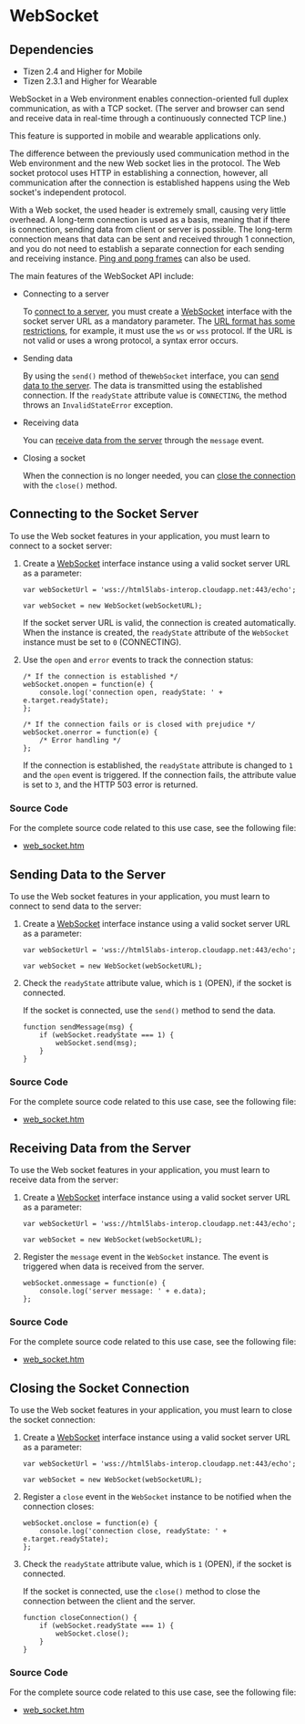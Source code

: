 # WebSocket

## Dependencies

- Tizen 2.4 and Higher for Mobile
- Tizen 2.3.1 and Higher for Wearable

WebSocket in a Web environment enables connection-oriented full duplex communication, as with a TCP socket. (The server and browser can send and receive data in real-time through a continuously connected TCP line.)

This feature is supported in mobile and wearable applications only.

The difference between the previously used communication method in the Web environment and the new  Web socket lies in the protocol. The Web socket protocol uses HTTP in establishing a connection, however, all communication after the connection is established happens using the Web socket's independent protocol.

With a Web socket, the used header is extremely small, causing very little overhead. A long-term connection is used as a basis, meaning that if there is connection, sending data from client or server is possible. The long-term connection means that data can be sent and received through 1 connection, and you do not need to establish a separate connection for each sending and receiving instance. [Ping and pong frames](http://www.w3.org/TR/2012/CR-websockets-20120920/#ping-and-pong-frames) can also be used.

The main features of the WebSocket API include:

- Connecting to a server

  To [connect to a server](./w3c/communication/websocket-w.md#Connecting_Socket_Server), you must create a [WebSocket](http://www.w3.org/TR/2012/CR-websockets-20120920/#the-websocket-interface) interface with the socket server URL as a mandatory parameter. The [URL format has some restrictions](http://www.w3.org/TR/2012/CR-websockets-20120920/#parsing-websocket-urls), for example, it must use the `ws` or `wss` protocol. If the URL is not valid or uses a wrong protocol, a syntax error occurs.

- Sending data

  By using the `send()` method of the`WebSocket` interface, you can [send data to the server](./w3c/communication/websocket-w.md#Sending_Data). The data is transmitted using the established connection. If the `readyState` attribute value is `CONNECTING`, the method throws an `InvalidStateError` exception.

- Receiving data

  You can [receive data from the server](./w3c/communication/websocket-w.md#Receiving_Data) through the `message` event.

- Closing a socket

  When the connection is no longer needed, you can [close the connection](./w3c/communication/websocket-w.md#Closing_Socket_Connection) with the `close()` method.

## Connecting to the Socket Server

To use the Web socket features in your application, you must learn to connect to a socket server:

1. Create a [WebSocket](http://www.w3.org/TR/2012/CR-websockets-20120920/#the-websocket-interface) interface instance using a valid socket server URL as a parameter:

   ```
   var webSocketUrl = 'wss://html5labs-interop.cloudapp.net:443/echo';

   var webSocket = new WebSocket(webSocketURL);
   ```

   If the socket server URL is valid, the connection is created automatically. When the instance is created, the `readyState` attribute of the `WebSocket` instance must be set to `0` (CONNECTING). 

2. Use the `open` and `error` events to track the connection status:

   ```
   /* If the connection is established */
   webSocket.onopen = function(e) {
       console.log('connection open, readyState: ' + e.target.readyState);
   };

   /* If the connection fails or is closed with prejudice */
   webSocket.onerror = function(e) {
       /* Error handling */
   };
   ```

   If the connection is established, the `readyState` attribute is changed to `1` and the `open` event is triggered. If the connection fails, the attribute value is set to `3`, and the HTTP 503 error is returned.

### Source Code

For the complete source code related to this use case, see the following file:

- [web_socket.htm](http://download.tizen.org/misc/examples/w3c_html5/communication/the_websocket_api)

## Sending Data to the Server

To use the Web socket features in your application, you must learn to connect to send data to the server:

1. Create a [WebSocket](http://www.w3.org/TR/2012/CR-websockets-20120920/#the-websocket-interface) interface instance using a valid socket server URL as a parameter:

   ```
   var webSocketUrl = 'wss://html5labs-interop.cloudapp.net:443/echo';

   var webSocket = new WebSocket(webSocketURL);
   ```

2. Check the `readyState` attribute value, which is `1` (OPEN), if the socket is connected. 

   If the socket is connected, use the `send()` method to send the data.

   ```
   function sendMessage(msg) {
       if (webSocket.readyState === 1) {
           webSocket.send(msg);
       }
   }
   ```

### Source Code

For the complete source code related to this use case, see the following file:

- [web_socket.htm](http://download.tizen.org/misc/examples/w3c_html5/communication/the_websocket_api)

## Receiving Data from the Server

To use the Web socket features in your application, you must learn to receive data from the server:

1. Create a [WebSocket](http://www.w3.org/TR/2012/CR-websockets-20120920/#the-websocket-interface) interface instance using a valid socket server URL as a parameter:

   ```
   var webSocketUrl = 'wss://html5labs-interop.cloudapp.net:443/echo';

   var webSocket = new WebSocket(webSocketURL);
   ```

2. Register the `message` event in the `WebSocket` instance. The event is triggered when data is received from the server.

   ```
   webSocket.onmessage = function(e) {
       console.log('server message: ' + e.data);
   };
   ```

### Source Code

For the complete source code related to this use case, see the following file:

- [web_socket.htm](http://download.tizen.org/misc/examples/w3c_html5/communication/the_websocket_api)

## Closing the Socket Connection

To use the Web socket features in your application, you must learn to close the socket connection:

1. Create a [WebSocket](http://www.w3.org/TR/2012/CR-websockets-20120920/#the-websocket-interface) interface instance using a valid socket server URL as a parameter:

   ```
   var webSocketUrl = 'wss://html5labs-interop.cloudapp.net:443/echo';

   var webSocket = new WebSocket(webSocketURL);
   ```

2. Register a `close` event in the `WebSocket` instance to be notified when the connection closes:

   ```
   webSocket.onclose = function(e) {
       console.log('connection close, readyState: ' + e.target.readyState);
   };
   ```

3. Check the `readyState` attribute value, which is `1` (OPEN), if the socket is connected.

   If the socket is connected, use the `close()` method to close the connection between the client and the server.

   ```
   function closeConnection() {
       if (webSocket.readyState === 1) {
           webSocket.close();
       }
   }
   ```

### Source Code

For the complete source code related to this use case, see the following file:

- [web_socket.htm](http://download.tizen.org/misc/examples/w3c_html5/communication/the_websocket_api)